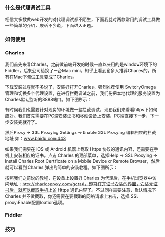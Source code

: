 ### 什么是代理调试工具
相信大多数做web开发的对代理调试都不陌生，下面我就对两款常用的调试工具做一些简单的介绍，废话不多说，下面进入正题。
### 如何使用
### Charles
我们首先来看Charles，之前做前端开发的时候一直以来用的是window环境下的Fiddler，后来公司给换了一台Mac mini，知乎上看到蛮多人推荐Charles的，所有在Mac下调试工具变成了Charles。

下载安装过程就不多说了，安装好打开Charles。强烈推荐使用 SwitchyOmega 管理和切换多个代理设置，在进行拦截调试之前，我们先把本地代理的服务设置为Charles默认监听的8888端口。如下图所示：

有时候我们也需要针对现实的环境做一些拦截调试，现在我们来看看https下如何应对。我们首先需要在PC端安装证书和移动设备上安装，PC端直接下一步，下一步安装完就行了。

然后Proxy -> SSL Proxying Settings -> Enable SSL Proxying 编辑相应的拦截地址 如：www.baidu.com:443

如果我们需要在 iOS 或 Android 机器上截取 Https 协议的通讯内容，还需要在手机上安装相应的证书。点击 Charles 的顶部菜单，选择Help -> SSL Proxying -> Install Charles Root Certificate on a Mobile Device or Remote Browser，然后就可以看到 Charles 弹出的简单的安装教程。如下图所示：

按照我们之前说的教程，在设备上设置好 Charles 为代理后，在手机浏览器中访问地址：http://charlesproxy.com/getssl，即可打开证书安装的界面，安装完证书后，就可以截取手机上的 Https 通讯内容了。不过同样需要注意，默认情况下 Charles 并不做截取，你还需要在要截取的网络请求上右击，选择 SSL proxy:Enable配置loation选项。
### Fiddler
### 技巧